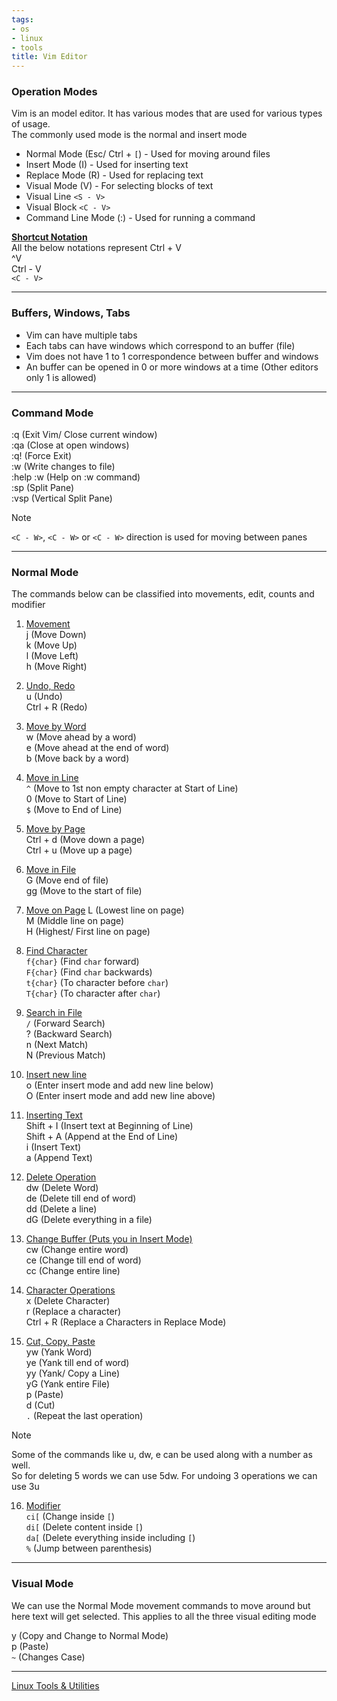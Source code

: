 ```yaml
---
tags:
- os
- linux
- tools
title: Vim Editor
---
```


### Operation Modes

Vim is an model editor. It has various modes that are used for various types of usage.  
The commonly used mode is the normal and insert mode

* Normal Mode (Esc/ Ctrl + `[`) - Used for moving around files
* Insert Mode (I) - Used for inserting text
* Replace Mode (R) - Used for replacing text
* Visual Mode (V) - For selecting blocks of text
* Visual Line `<S - V>`
* Visual Block `<C - V>`
* Command Line Mode (:) - Used for running a command

**<u>Shortcut Notation</u>**  
All the below notations represent Ctrl + V  
^V  
Ctrl - V  
`<C - V>`

---

### Buffers, Windows, Tabs

* Vim can have multiple tabs
* Each tabs can have windows which correspond to an buffer (file)
* Vim does not have 1 to 1 correspondence between buffer and windows
* An buffer can be opened in 0 or more windows at a time (Other editors only 1 is allowed)

---

### Command Mode

:q (Exit Vim/ Close current window)  
:qa (Close at open windows)  
:q! (Force Exit)  
:w (Write changes to file)  
:help :w (Help on :w command)  
:sp (Split Pane)  
:vsp (Vertical Split Pane)

> [!NOTE]
> `<C - W>`,  `<C - W>` or `<C - W>` direction is used for moving between panes

---

### Normal Mode

The commands below can be classified into movements, edit, counts and modifier

1. <u>Movement</u>  
j (Move Down)  
k (Move Up)  
l (Move Left)  
h (Move Right)

2. <u>Undo, Redo</u>  
u (Undo)  
Ctrl + R (Redo)

3. <u>Move by Word</u>  
w (Move ahead by a word)  
e (Move ahead at the end of word)  
b (Move back by a word)

4. <u>Move in Line</u>  
`^` (Move to 1st non empty character at Start of Line)  
0 (Move to Start of Line)  
`$` (Move to End of Line)

5. <u>Move by Page</u>  
Ctrl + d (Move down a page)  
Ctrl + u (Move up a page)

6. <u>Move in File</u>  
G (Move end of file)  
gg (Move to the start of file)

7. <u>Move on Page</u>
L (Lowest line on page)  
M (Middle line on page)  
H (Highest/ First line on page)

8. <u>Find Character</u>  
`f{char}` (Find `char` forward)  
`F{char}` (Find `char` backwards)  
`t{char}` (To character before `char`)  
`T{char}` (To character after `char`)

9. <u>Search in File</u>  
`/` (Forward Search)  
? (Backward Search)  
n (Next Match)  
N (Previous Match)

10. <u>Insert new line</u>  
o (Enter insert mode and add new line below)  
O (Enter insert mode and add new line above)

11. <u>Inserting Text</u>  
Shift + I (Insert text at Beginning of Line)  
Shift + A (Append at the End of Line)  
i (Insert Text)  
a (Append Text)

12. <u>Delete Operation</u>  
dw (Delete Word)  
de (Delete till end of word)  
dd (Delete a line)  
dG (Delete everything in a file)

13. <u>Change Buffer (Puts you in Insert Mode)</u>  
cw (Change entire word)  
ce (Change till end of word)  
cc (Change entire line)

14. <u>Character Operations</u>  
x (Delete Character)  
r (Replace a character)  
Ctrl + R (Replace a Characters in Replace Mode)

15. <u>Cut, Copy, Paste</u>  
yw (Yank Word)  
ye (Yank till end of word)  
yy (Yank/ Copy a Line)  
yG (Yank entire File)  
p (Paste)  
d (Cut)  
`.` (Repeat the last operation)

> [!NOTE]
> Some of the commands like u, dw, e can be used along with a number as well.  
> So for deleting 5 words we can use 5dw. For undoing 3 operations we can use 3u

16. <u>Modifier</u>  
`ci[` (Change inside `[`)  
`di[` (Delete content inside `[`)  
`da[` (Delete everything inside including `[`)  
`%` (Jump between parenthesis)

---

### Visual Mode

We can use the Normal Mode movement commands to move around but here text will get selected. This applies to all the three visual editing mode

y (Copy and Change to Normal Mode)  
p (Paste)  
`~` (Changes Case)

---

[Linux Tools & Utilities](linux-tools-and-utilities.md)